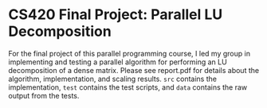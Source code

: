 <!--This is a repository for the code for our CS420 group project.

Spreadsheet: https://docs.google.com/spreadsheets/d/1BlbplKmuMRgNbrDIjQFv-6CCCs787JOWzsHtEqcLfIM/edit?usp=sharing

Report: https://www.overleaf.com/7377975xydvrrrsbwzy

Presentation: https://docs.google.com/presentation/d/1nuQBaCANF68eSsN0FNOReMpl1KlA4Ai1o08XKP8tFqI/edit?usp=sharing

Research Plan: https://www.overleaf.com/6921335qcfnvgsyqtbd

Proposal: https://www.overleaf.com/6844330tfqbfdsqvbtd
-->

# CS420 Final Project: Parallel LU Decomposition

For the final project of this parallel programming course, I led my group in implementing and testing a parallel algorithm for performing an LU decomposition of a dense matrix. Please see report.pdf for details about the algorithm, implementation, and scaling results. `src` contains the implementation, `test` contains the test scripts, and `data` contains the raw output from the tests.
